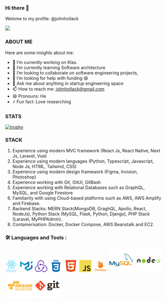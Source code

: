 ### Hi there 👋

Welome to my profile: @johnhollack 

![](https://komarev.com/ghpvc/?username=your-github-username&color=blue&style=flat-square&label=MY+VIEWERS)


### ABOUT ME

Here are some insights about me:

- 🔭 I’m currently working on Klas.
- 🌱 I’m currently learning Software architecture
- 👯 I’m looking to collaborate on software engineering projects,
- 🤔 I’m looking for help with funding 😄
- 💬 Ask me about anything in startup engineering space
- 📫 How to reach me: johnhollack@gmail.com
- 😄 Pronouns: He
- ⚡ Fun fact: Love researching


### STATS

[![trophy](https://github-profile-trophy.vercel.app/?username=johnhollack&&no-bg=true&no-frame=true&row=1)](https://github.com/ryo-ma/github-profile-trophy)


### STACK

1. Experience using modern MVC framework (React Js, React Native, Next Js, Laravel, Vue)
2. Experience using modern languages (Python, Typescript, Javascript, Node Js, HTML, Tailwind, CSS)
3. Experience using modern design framework (Figma, Invision, Photoshop)
4. Experience working with Git, GitUI, GitBash
5. Experience working with Relational Databases such as GraphQL, MySQL, and Google Firestore
6. Familiarity with using Cloud-based platforms such as AWS, AWS Amplify and Firebase.
7. Backend Stacks: MERN Stack(MongoDB, GraghQL, Apollo, React, NodeJs), Python Stack (MySQL, Flask, Python, Django), PHP Stack (Laravel, MyPHPAdmin).
8. Containerisation: Docker, Docker Compose, AWS Beanstalk and EC2.


### :hammer_and_wrench: Languages and Tools :

<div>
  <img src="https://github.com/devicons/devicon/blob/master/icons/react/react-original-wordmark.svg" title="React" alt="React" width="40" height="40"/>&nbsp;
  <img src="https://github.com/devicons/devicon/blob/master/icons/materialui/materialui-original.svg" title="Material UI" alt="Material UI" width="40" height="40"/>&nbsp;
  <img src="https://github.com/devicons/devicon/blob/master/icons/redux/redux-original.svg" title="Redux" alt="Redux " width="40" height="40"/>&nbsp;
  <img src="https://github.com/devicons/devicon/blob/master/icons/css3/css3-plain-wordmark.svg"  title="CSS3" alt="CSS" width="40" height="40"/>&nbsp;
  <img src="https://github.com/devicons/devicon/blob/master/icons/html5/html5-original.svg" title="HTML5" alt="HTML" width="40" height="40"/>&nbsp;
  <img src="https://github.com/devicons/devicon/blob/master/icons/javascript/javascript-original.svg" title="JavaScript" alt="JavaScript" width="40" height="40"/>&nbsp;
  <img src="https://github.com/devicons/devicon/blob/master/icons/firebase/firebase-plain-wordmark.svg" title="Firebase" alt="Firebase" width="40" height="40"/>&nbsp;
  <img src="https://github.com/devicons/devicon/blob/master/icons/mysql/mysql-original-wordmark.svg" title="MySQL"  alt="MySQL" width="80" height="80"/>&nbsp;
  <img src="https://github.com/devicons/devicon/blob/master/icons/nodejs/nodejs-original-wordmark.svg" title="NodeJS" alt="NodeJS" width="80" height="80"/>&nbsp;
  <img src="https://github.com/devicons/devicon/blob/master/icons/amazonwebservices/amazonwebservices-plain-wordmark.svg" title="AWS" alt="AWS" width="80" height="80"/>&nbsp;
  <img src="https://github.com/devicons/devicon/blob/master/icons/git/git-original-wordmark.svg" title="Git" **alt="Git" width="80" height="80"/>
</div>
 
